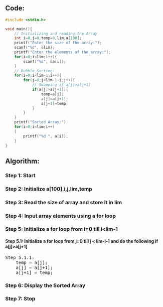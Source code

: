 ## Code:
```c
#include <stdio.h>

void main(){
    // Initializing and reading the Array
    int i=0,j=0,temp=0,lim,a[100];
    printf("Enter the size of the array:");
    scanf("%d", &lim);
    printf("Enter the elements of the array:");
    for(i=0;i<lim;i++){
        scanf("%d", &a[i]);
    }
    // Bubble Sorting:
    for(i=0;i<lim-1;i++){
        for(j=0;j<lim-1-i;j++){
            // Swapping if a[j]>a[j+1]
            if(a[j]>a[j+1]){
                temp=a[j];
                a[j]=a[j+1];
                a[j+1]=temp;
            }
        }
    }
    printf("Sorted Array:")
    for(i=0;i<lim;i++)
    {
        printf("%d ", a[i]);
    }
}
```

## Algorithm:

### Step 1: Start

### Step 2: Initialize a[100],i,j,lim,temp

### Step 3: Read the size of array and store it in lim

### Step 4: Input array elements using a for loop

### Step 5: Initialize a for loop from i=0 till i<lim-1

#### Step 5.1: Initialize a for loop from j=0 till j < lim-i-1 and do the following if a[j]>a[j+1]
<pre>
Step 5.1.1:
    temp = a[j];
    a[j] = a[j+1];
    a[j+1] = temp;
</pre>

### Step 6: Display the Sorted Array

### Step 7: Stop

